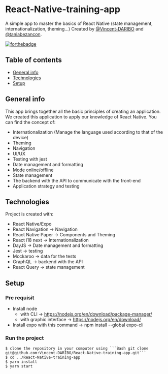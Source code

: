 # React-Native-training-app
A simple app to master the basics of React Native (state management, internationalization, theming...)
Created by [@Vincent-DARIBO](https://github.com/Vincent-DARIBO) and [@taniabezancon](https://github.com/taniabezancon).

[![forthebadge](https://forthebadge.com/images/badges/built-with-love.svg)](https://forthebadge.com)

## Table of contents
* [General info](#general-info)
* [Technologies](#technologies)
* [Setup](#setup)

## General info

This app brings together all the basic principles of creating an application. We created this application to apply our knowledge of React Native.
You can find the concept of:

- Internationalization (Manage the language used according to that of the device)
- Theming
- Navigation
- UI/UX
- Testing with jest
- Date management and formatting
- Mode online/offline
- State management
- The backend with the API to communicate with the front-end
- Application strategy and testing
	
## Technologies
Project is created with:
* React Native/Expo
* React Navigation -> Navigation
* React Native Paper -> Components and Theming
* React i18 next -> Internationalization
* DayJS -> Date management and formatting
* Jest -> testing
* Mockaroo -> data for the tests
* GraphQL -> backend with the API
* React Query -> state management
	
## Setup

### Pre requisit
* Install node 
	*  with CLI -> https://nodejs.org/en/download/package-manager/
	*  with graphic interface -> https://nodejs.org/en/download/
* Install expo with this command -> npm install --global expo-cli

### Run the project
```
$ clone the repository in your computer using ```Bash git clone git@github.com:Vincent-DARIBO/React-Native-training-app.git```
$ cd ../React-Native-training-app
$ yarn install
$ yarn start
```
